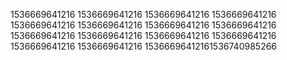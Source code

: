1536669641216
1536669641216
1536669641216
1536669641216
1536669641216
1536669641216
1536669641216
1536669641216
1536669641216
1536669641216
1536669641216
1536669641216
1536669641216
1536669641216
15366696412161536740985266